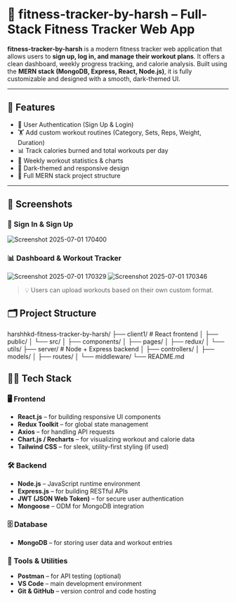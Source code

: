 # 💪 fitness-tracker-by-harsh – Full-Stack Fitness Tracker Web App

**fitness-tracker-by-harsh** is a modern fitness tracker web application that allows users to **sign up, log in, and manage their workout plans**. It offers a clean dashboard, weekly progress tracking, and calorie analysis. Built using the **MERN stack (MongoDB, Express, React, Node.js)**, it is fully customizable and designed with a smooth, dark-themed UI.

---

## 🚀 Features

- 🔐 User Authentication (Sign Up & Login)
- 🏋️ Add custom workout routines (Category, Sets, Reps, Weight, Duration)
- 📊 Track calories burned and total workouts per day
- 📅 Weekly workout statistics & charts
- 🌙 Dark-themed and responsive design
- 📁 Full MERN stack project structure

---

## 📸 Screenshots

### 🔐 Sign In & Sign Up
![Screenshot 2025-07-01 170400](https://github.com/user-attachments/assets/4c0d0754-7cae-438e-86b4-4ac0bdc00299)


### 📊 Dashboard & Workout Tracker
![Screenshot 2025-07-01 170329](https://github.com/user-attachments/assets/7b783165-b15c-4223-a28e-dac5c8daf4d8)
![Screenshot 2025-07-01 170346](https://github.com/user-attachments/assets/211d15ff-41ac-4956-b923-a687a2591fa8)

> 💡 Users can upload workouts based on their own custom format.




## 🗂️ Project Structure

harshhkd-fitness-tracker-by-harsh/
├── client1/              # React frontend
│   ├── public/
│   └── src/
│       ├── components/
│       ├── pages/
│       ├── redux/
│       └── utils/
├── server/               # Node + Express backend
│   ├── controllers/
│   ├── models/
│   ├── routes/
│   └── middleware/
└── README.md

## 🧑‍💻 Tech Stack

### 🖥️ Frontend
- **React.js** – for building responsive UI components
- **Redux Toolkit** – for global state management
- **Axios** – for handling API requests
- **Chart.js / Recharts** – for visualizing workout and calorie data
- **Tailwind CSS** – for sleek, utility-first styling (if used)

### 🛠️ Backend
- **Node.js** – JavaScript runtime environment
- **Express.js** – for building RESTful APIs
- **JWT (JSON Web Token)** – for secure user authentication
- **Mongoose** – ODM for MongoDB integration

### 🗄️ Database
- **MongoDB** – for storing user data and workout entries

### 🧪 Tools & Utilities
- **Postman** – for API testing (optional)
- **VS Code** – main development environment
- **Git & GitHub** – version control and code hosting
